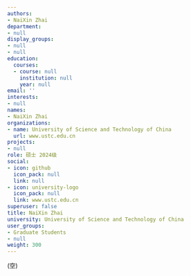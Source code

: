 ```yaml
---
authors:
- NaiXin Zhai
department:
- null
display_groups:
- null
- null
education:
  courses:
  - course: null
    institution: null
    year: null
email: ''
interests:
- null
names:
- NaiXin Zhai
organizations:
- name: University of Science and Technology of China
  url: www.ustc.edu.cn
projects:
- null
role: 硕士 2024级
social:
- icon: github
  icon_pack: null
  link: null
- icon: university-logo
  icon_pack: null
  link: www.ustc.edu.cn
superuser: false
title: NaiXin Zhai
university: University of Science and Technology of China
user_groups:
- Graduate Students
- null
weight: 300
---
```


(空)
